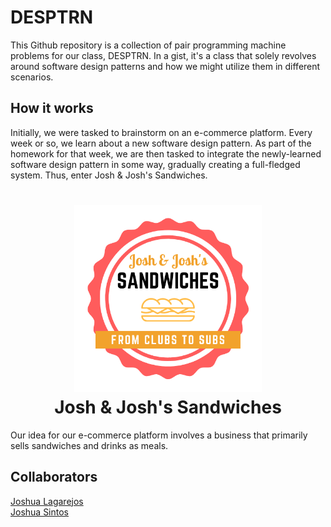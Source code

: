 # DESPTRN

This Github repository is a collection of pair programming machine problems for our class, DESPTRN. In a gist, it's a class that solely revolves around software design patterns and how we might utilize them in different scenarios.

## How it works

Initially, we were tasked to brainstorm on an e-commerce platform. Every week or so, we learn about a new software design pattern. As part of the homework for that week, we are then tasked to integrate the newly-learned software design pattern in some way, gradually creating a full-fledged system. Thus, enter Josh &amp; Josh's Sandwiches.

<h1 align="center">
    <img alt="Josh &amp; Josh's Sandwiches logo" height="300" width="300" src="https://github.com/JSintos/DESPTRN/blob/master/logo.png?raw=true">
    <br>
    Josh &amp; Josh's Sandwiches
</h1>

Our idea for our e-commerce platform involves a business that primarily sells sandwiches and drinks as meals.

## Collaborators

[Joshua Lagarejos](https://github.com/joshualagarejos)  
[Joshua Sintos](https://github.com/JSintos)